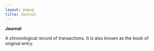 ```yaml
---
layout: popup
title: Journal
---
```



**Journal**


A chronological record of transactions.  It is also known as the book of original entry.
